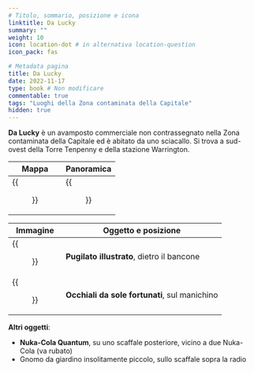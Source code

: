 ```yaml
---
# Titolo, sommario, posizione e icona
linktitle: Da Lucky
summary: ""
weight: 10
icon: location-dot # in alternativa location-question
icon_pack: fas

# Metadata pagina
title: Da Lucky
date: 2022-11-17
type: book # Non modificare
commentable: true
tags: "Luoghi della Zona contaminata della Capitale"
hidden: true
---
```


<div class="fo3">

**Da Lucky** è un avamposto commerciale non contrassegnato nella Zona contaminata della Capitale ed è abitato da uno sciacallo. Si trova a sud-ovest della Torre Tenpenny e della stazione Warrington.

| Mappa                              | Panoramica                              |
| ---------------------------------- | --------------------------------------- |
| {{<figure src="fo3/Luckys_loc.webp">}} | {{<figure src="fo3/Luckys_exterior.webp">}} |

| Immagine                                         | Oggetto e posizione                           |
| ------------------------------------------------ | --------------------------------------------- |
| {{<figure src="fo3/FO3_PI_WarringtonLucky's.webp">}} | **Pugilato illustrato**, dietro il bancone    |
| {{<figure src="fo3/Lucky_shades.webp">}}             | **Occhiali da sole fortunati**, sul manichino |


**Altri oggetti**:
- **Nuka-Cola Quantum**, su uno scaffale posteriore, vicino a due Nuka-Cola (va rubato)
- Gnomo da giardino insolitamente piccolo, sullo scaffale sopra la radio

</div>